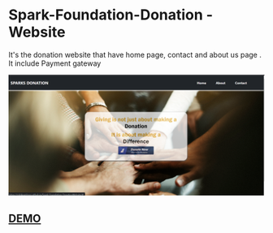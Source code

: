 # Spark-Foundation-Donation -Website

It's the donation website that have home page, contact and about us page .
It include Payment gateway 

![screenshot](Screenshotwebsite.png)
## [DEMO](https://rishikavishnoi.github.io/Spark-Foundation-DonationWebsite/)
